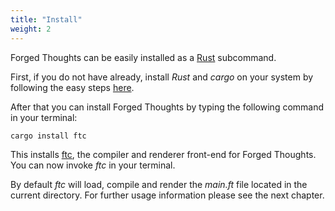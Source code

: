 ```yaml
---
title: "Install"
weight: 2
---
```


Forged Thoughts can be easily installed as a [Rust](https://www.rust-lang.org) subcommand.

First, if you do not have already, install *Rust* and *cargo* on your system by following the easy steps [here](https://www.rust-lang.org/tools/install).

After that you can install Forged Thoughts by typing the following command in your terminal:

```shell
cargo install ftc
```

This installs [ftc](https://crates.io/crates/ftc), the compiler and renderer front-end for Forged Thoughts. You can now invoke *ftc* in your terminal.

By default *ftc* will load, compile and render the *main.ft* file located in the current directory. For further usage information please see the next chapter.